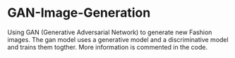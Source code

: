 # GAN-Image-Generation
Using GAN (Generative Adversarial Network) to generate new Fashion images. The gan model uses a generative model and a discriminative model and trains them
togther. More information is commented in the code.
